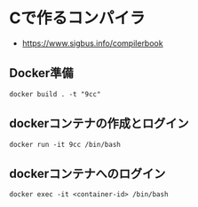 # Cで作るコンパイラ
* https://www.sigbus.info/compilerbook

## Docker準備
```
docker build . -t "9cc"
```

## dockerコンテナの作成とログイン
```
docker run -it 9cc /bin/bash
```

## dockerコンテナへのログイン
```
docker exec -it <container-id> /bin/bash
```
